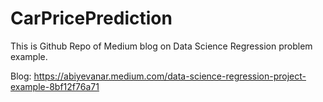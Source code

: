 # CarPricePrediction
This is Github Repo of Medium blog on Data Science Regression problem example. 


Blog:
https://abiyevanar.medium.com/data-science-regression-project-example-8bf12f76a71
